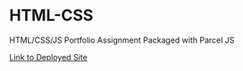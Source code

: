 # HTML-CSS
HTML/CSS/JS Portfolio Assignment
Packaged with Parcel JS

[Link to Deployed Site](https://designerexpert.github.io/HTML-CSS/)
